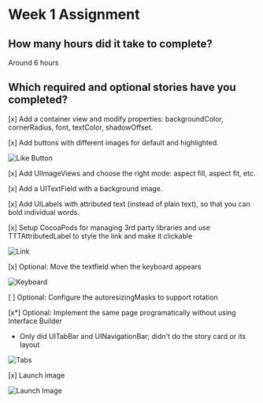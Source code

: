 # Week 1 Assignment

## How many hours did it take to complete?
Around 6 hours

## Which required and optional stories have you completed?
[x] Add a container view and modify properties: backgroundColor, cornerRadius, font, textColor, shadowOffset.

[x] Add buttons with different images for default and highlighted.

![Like Button](http://cl.ly/image/2c0D2W0b150I/like.gif)

[x] Add UIImageViews and choose the right mode: aspect fill, aspect fit, etc.

[x] Add a UITextField with a background image.

[x] Add UILabels with attributed text (instead of plain text), so that you can bold individual words.

[x] Setup CocoaPods for managing 3rd party libraries and use TTTAttributedLabel to style the link and make it clickable

![Link](http://cl.ly/image/021N2o1R0z3r/link.gif)

[x] Optional: Move the textfield when the keyboard appears

![Keyboard](http://cl.ly/image/1g2Z1K28382K/keyboard.gif)

[ ] Optional: Configure the autoresizingMasks to support rotation

[x*] Optional: Implement the same page programatically without using Interface Builder

* Only did UITabBar and UINavigationBar; didn't do the story card or its layout

![Tabs](http://cl.ly/image/082W130h103J/tabs.gif)

[x] Launch image

![Launch Image](http://cl.ly/image/281J38170l2J/launch.gif)
